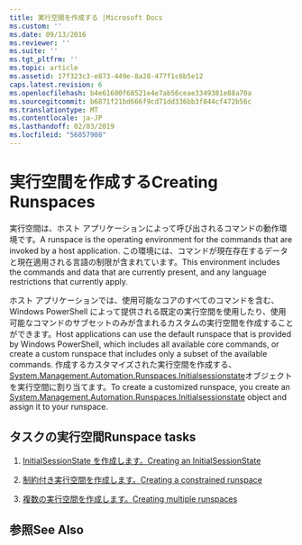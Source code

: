 ```yaml
---
title: 実行空間を作成する |Microsoft Docs
ms.custom: ''
ms.date: 09/13/2016
ms.reviewer: ''
ms.suite: ''
ms.tgt_pltfrm: ''
ms.topic: article
ms.assetid: 17f323c3-e873-449e-8a28-477f1c6b5e12
caps.latest.revision: 6
ms.openlocfilehash: b4e61600f68521e4e7ab56ceae3349381e88a70a
ms.sourcegitcommit: b6871f21bd666f9cd71dd336bb3f844cf472b56c
ms.translationtype: MT
ms.contentlocale: ja-JP
ms.lasthandoff: 02/03/2019
ms.locfileid: "56857908"
---
```

# <a name="creating-runspaces"></a><span data-ttu-id="80501-102">実行空間を作成する</span><span class="sxs-lookup"><span data-stu-id="80501-102">Creating Runspaces</span></span>

<span data-ttu-id="80501-103">実行空間は、ホスト アプリケーションによって呼び出されるコマンドの動作環境です。</span><span class="sxs-lookup"><span data-stu-id="80501-103">A runspace is the operating environment for the commands that are invoked by a host application.</span></span> <span data-ttu-id="80501-104">この環境には、コマンドが現在存在するデータと現在適用される言語の制限が含まれています。</span><span class="sxs-lookup"><span data-stu-id="80501-104">This environment includes the commands and data that are currently present, and any language restrictions that currently apply.</span></span>

 <span data-ttu-id="80501-105">ホスト アプリケーションでは、使用可能なコアのすべてのコマンドを含む、Windows PowerShell によって提供される既定の実行空間を使用したり、使用可能なコマンドのサブセットのみが含まれるカスタムの実行空間を作成することができます。</span><span class="sxs-lookup"><span data-stu-id="80501-105">Host applications can use the default runspace that is provided by Windows PowerShell, which includes all available core commands, or create a custom runspace that includes only a subset of the available commands.</span></span> <span data-ttu-id="80501-106">作成するカスタマイズされた実行空間を作成する、 [System.Management.Automation.Runspaces.Initialsessionstate](/dotnet/api/System.Management.Automation.Runspaces.InitialSessionState)オブジェクトを実行空間に割り当てます。</span><span class="sxs-lookup"><span data-stu-id="80501-106">To create a customized runspace, you create an [System.Management.Automation.Runspaces.Initialsessionstate](/dotnet/api/System.Management.Automation.Runspaces.InitialSessionState) object and assign it to your runspace.</span></span>

## <a name="runspace-tasks"></a><span data-ttu-id="80501-107">タスクの実行空間</span><span class="sxs-lookup"><span data-stu-id="80501-107">Runspace tasks</span></span>

1. [<span data-ttu-id="80501-108">InitialSessionState を作成します。</span><span class="sxs-lookup"><span data-stu-id="80501-108">Creating an InitialSessionState</span></span>](./creating-an-initialsessionstate.md)

2. [<span data-ttu-id="80501-109">制約付き実行空間を作成します。</span><span class="sxs-lookup"><span data-stu-id="80501-109">Creating a constrained runspace</span></span>](./creating-a-constrained-runspace.md)

3. [<span data-ttu-id="80501-110">複数の実行空間を作成します。</span><span class="sxs-lookup"><span data-stu-id="80501-110">Creating multiple runspaces</span></span>](./creating-multiple-runspaces.md)

## <a name="see-also"></a><span data-ttu-id="80501-111">参照</span><span class="sxs-lookup"><span data-stu-id="80501-111">See Also</span></span>
